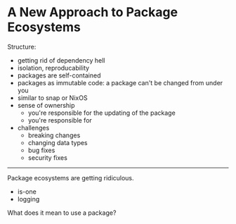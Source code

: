 # A New Approach to Package Ecosystems

Structure:

- getting rid of dependency hell
- isolation, reproducability
- packages are self-contained
- packages as immutable code: a package can't be changed from under you
- similar to snap or NixOS
- sense of ownership
  - you're responsible for the updating of the package
  - you're responsible for 
- challenges
  - breaking changes
  - changing data types
  - bug fixes
  - security fixes

---

Package ecosystems are getting ridiculous.

- is-one
- logging

What does it mean to use a package?

